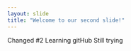 ```yaml
---
layout: slide
title: "Welcome to our second slide!"
---
```

Changed #2
Learning gitHub
Still trying 

